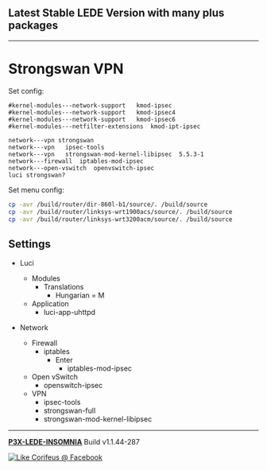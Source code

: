 [//]: #@corifeus-header

## Latest Stable LEDE Version with many plus packages

---
                        
[//]: #@corifeus-header:end
# Strongswan VPN

Set config:

```
#kernel-modules---network-support	kmod-ipsec
#kernel-modules---network-support	kmod-ipsec4	
#kernel-modules---network-support	kmod-ipsec6	
#kernel-modules---netfilter-extensions	kmod-ipt-ipsec	

network---vpn strongswan
network---vpn	ipsec-tools
network---vpn	strongswan-mod-kernel-libipsec	5.5.3-1	
network---firewall	iptables-mod-ipsec
network---open-vswitch	openvswitch-ipsec	
luci strongswan?
```

Set menu config:

```bash
cp -avr /build/router/dir-860l-b1/source/. /build/source
cp -avr /build/router/linksys-wrt1900acs/source/. /build/source
cp -avr /build/router/linksys-wrt3200acm/source/. /build/source
```

## Settings
* Luci
  * Modules
    * Translations
      * Hungarian = M
  * Application
    * luci-app-uhttpd

* Network
  * Firewall
    * iptables
      * Enter
        * iptables-mod-ipsec
  * Open vSwitch
    * openswitch-ipsec
  * VPN
    * ipsec-tools
    * strongswan-full
    * strongswan-mod-kernel-libipsec

[//]: #@corifeus-footer

---

[**P3X-LEDE-INSOMNIA**](https://pages.corifeus.com/lede-insomnia) Build v1.1.44-287 

[![Like Corifeus @ Facebook](https://img.shields.io/badge/LIKE-Corifeus-3b5998.svg)](https://www.facebook.com/corifeus.software) 
 

[//]: #@corifeus-footer:end